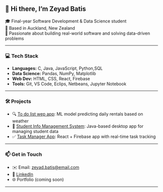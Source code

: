 ## 👋 Hi there, I’m Zeyad Batis

🎓 Final-year Software Development & Data Science student  
📍 Based in Auckland, New Zealand  
🔎 Passionate about building real-world software and solving data-driven problems

---

### 💻 Tech Stack
- **Languages:** C, Java, JavaScript, Python,SQL
- **Data Science:** Pandas, NumPy, Matplotlib  
- **Web Dev:** HTML, CSS, React, Firebase  
- **Tools:** Git, VS Code, Eclips, Netbeans, Jupyter Notebook  

---

### 🛠 Projects
- 🔍 [To do list wep app](https://github.com/tokentrojan/Dynamic-Life-Planning/tree/main): ML model predicting daily rentals based on weather  
- 📘 [Student Info Management System](https://github.com/zeyadbatis/student-info-system): Java-based desktop app for managing student data  
- ✅ [Task Manager App](https://github.com/zeyadbatis/task-manager): React + Firebase app with real-time task tracking  

---

### 📫 Get in Touch
- ✉️ Email: zeyad.batis@email.com  
- 💼 [LinkedIn](https://linkedin.com/in/zeyadbatis)  
- 🌐 Portfolio (coming soon)

---

<!-- Fun badges or GitHub stats (optional) -->
<!--
![Zeyad's GitHub stats](https://github-readme-stats.vercel.app/api?username=zeyadbatis&show_icons=true&theme=default)
-->

